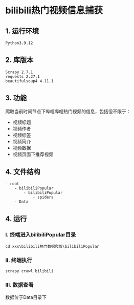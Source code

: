 # bilibili热门视频信息捕获

## 1. 运行环境
    Python3.9.12

## 2. 库版本
    Scrapy 2.7.1
    requests 2.27.1
    beautifulsoup4 4.11.1

## 3. 功能
爬取当前时间节点下哔哩哔哩热门视频的信息，包括但不限于：
* 视频标题
* 视频作者
* 视频标签
* 视频简介
* 视频数据
* 视频页面下推荐视频

## 4. 文件结构
    - root
        - bilibiliPopular
            - bilibiliPopular
                - spiders
        - Data


## 4. 运行

### I. 终端进入bilibiliPopular目录

    cd xxx\bilibili热门数据爬取\bilibiliPopular

### II. 终端执行

    scrapy crawl bilibili

### III. 数据查看

数据位于Data目录下
